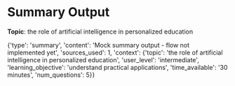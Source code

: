 # Summary Output

**Topic**: the role of artificial intelligence in personalized education

{'type': 'summary', 'content': 'Mock summary output - flow not implemented yet', 'sources_used': 1, 'context': {'topic': 'the role of artificial intelligence in personalized education', 'user_level': 'intermediate', 'learning_objective': 'understand practical applications', 'time_available': '30 minutes', 'num_questions': 5}}